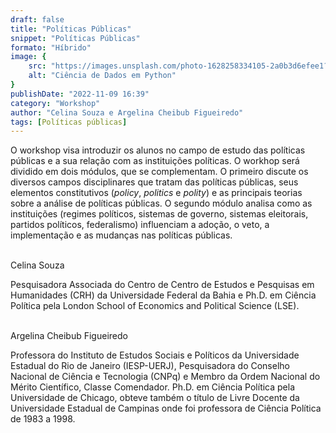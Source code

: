 ```yaml
---
draft: false
title: "Políticas Públicas"
snippet: "Políticas Públicas"
formato: "Híbrido"
image: {
    src: "https://images.unsplash.com/photo-1628258334105-2a0b3d6efee1?&fit=crop&w=430&h=240",
    alt: "Ciência de Dados em Python"
}
publishDate: "2022-11-09 16:39"
category: "Workshop"
author: "Celina Souza e Argelina Cheibub Figueiredo"
tags: [Políticas públicas]
---
```


O workshop visa introduzir os alunos no campo de estudo das políticas públicas e a sua relação com as instituições políticas. O workhop será dividido em dois módulos, que se complementam. O primeiro discute os diversos campos disciplinares que tratam das políticas públicas, seus elementos constitutivos (*policy*, *politics* e *polity*) e as principais teorias sobre a análise de políticas públicas. O segundo módulo analisa como as instituições (regimes políticos, sistemas de governo, sistemas eleitorais, partidos políticos, federalismo) influenciam a adoção, o veto, a implementação e as mudanças nas políticas públicas.

<br>
<span class="text-2xl font-bold text-primary">Celina Souza</span>

Pesquisadora Associada do Centro de Centro de Estudos e Pesquisas em Humanidades (CRH) da Universidade Federal da Bahia e Ph.D. em Ciência Política pela London School of Economics and Political Science (LSE).

<br>
<span class="text-2xl font-bold text-primary">Argelina Cheibub Figueiredo</span>

Professora do Instituto de Estudos Sociais e Políticos da Universidade Estadual do Rio de Janeiro (IESP-UERJ), Pesquisadora do Conselho Nacional de Ciência e Tecnologia (CNPq) e Membro da Ordem Nacional do Mérito Científico, Classe Comendador. Ph.D. em Ciência Política pela Universidade de Chicago, obteve também o título de Livre Docente da Universidade Estadual de Campinas onde foi professora de Ciência Política de 1983 a 1998. 